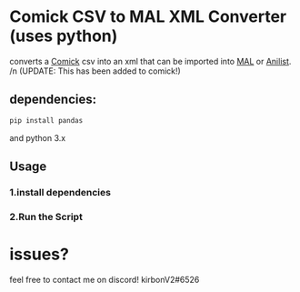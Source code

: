 
# Comick CSV to MAL XML Converter (uses python)

converts a [Comick](https://comick.io/) csv into an xml that can be imported into [MAL](https://myanimelist.com/) or [Anilist](https://anilist.co/). /n
(UPDATE: This has been added to comick!)

## dependencies:

```sh
pip install pandas
```
and python 3.x
## Usage
### 1.install dependencies
### 2.Run the Script

# issues?
feel free to contact me on discord! kirbonV2#6526
